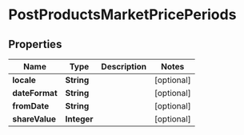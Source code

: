 # PostProductsMarketPricePeriods

## Properties
Name | Type | Description | Notes
------------ | ------------- | ------------- | -------------
**locale** | **String** |  |  [optional]
**dateFormat** | **String** |  |  [optional]
**fromDate** | **String** |  |  [optional]
**shareValue** | **Integer** |  |  [optional]
